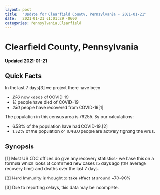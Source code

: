 ```yaml
---
layout: post
title:  "Update for Clearfield County, Pennsylvania - 2021-01-21"
date:   2021-01-21 01:01:29 -0600
categories: Pennsylvania,Clearfield
---
```


# Clearfield County, Pennsylvania
#### Updated 2021-01-21

## Quick Facts

In the last 7 days[3] we project there have been
- *256* new cases of COVID-19
- *18* people have died of COVID-19
- *250* people have recovered from COVID-19[1]

The population in this census area is 79255. By our calculations:
- 6.58% of the population have had COVID-19.[2]
- 1.32% of the population or 1048.0 people are actively fighting the virus.

## Synopsis




[1] Most US CDC offices do give any recovery statistics- we base this on a formula which looks at confirmed new cases
15 days ago (the average recovery time) and deaths over the last 7 days.

[2] Herd Immunity is thought to take effect at around ~70-80%

[3] Due to reporting delays, this data may be incomplete.
 
    